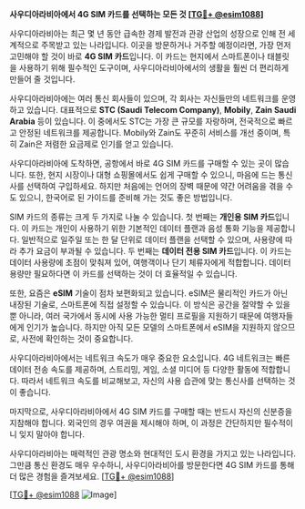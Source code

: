 **사우디아라비아에서 4G SIM 카드를 선택하는 모든 것 [[TG💪+ @esim1088](https://t.me/s/esim1088)]**

사우디아라비아는 최근 몇 년 동안 급속한 경제 발전과 관광 산업의 성장으로 인해 전 세계적으로 주목받고 있는 나라입니다. 이곳을 방문하거나 거주할 예정이라면, 가장 먼저 고민해야 할 것이 바로 **4G SIM 카드**입니다. 이 카드는 현지에서 스마트폰이나 태블릿을 사용하기 위해 필수적인 도구이며, 사우디아라비아에서의 생활을 훨씬 더 편리하게 만들어 줄 것입니다.

사우디아라비아에는 여러 통신 회사들이 있으며, 각 회사는 자신들만의 네트워크를 운영하고 있습니다. 대표적으로 **STC (Saudi Telecom Company)**, **Mobily**, **Zain Saudi Arabia** 등이 있습니다. 이 중에서도 STC는 가장 큰 규모를 자랑하며, 전국적으로 빠르고 안정된 네트워크를 제공합니다. Mobily와 Zain도 꾸준히 서비스를 개선 중이며, 특히 Zain은 저렴한 요금제로 인기를 얻고 있습니다.

사우디아라비아에 도착하면, 공항에서 바로 4G SIM 카드를 구매할 수 있는 곳이 많습니다. 또한, 현지 시장이나 대형 쇼핑몰에서도 쉽게 구매할 수 있으니, 마음에 드는 통신사를 선택하여 구입하세요. 하지만 처음에는 언어의 장벽 때문에 약간 어려움을 겪을 수도 있으니, 한국어로 된 가이드를 준비해 가는 것도 좋은 방법입니다.

SIM 카드의 종류는 크게 두 가지로 나눌 수 있습니다. 첫 번째는 **개인용 SIM 카드**입니다. 이 카드는 개인이 사용하기 위한 기본적인 데이터 플랜과 음성 통화 기능을 제공합니다. 일반적으로 일주일 또는 한 달 단위로 데이터 플랜을 선택할 수 있으며, 사용량에 따라 추가 요금이 부과될 수 있습니다. 두 번째는 **데이터 전용 SIM 카드**입니다. 이 카드는 데이터 사용량에 초점이 맞춰져 있어, 여행객이나 단기 체류자에게 적합합니다. 데이터 용량만 필요하다면 이 카드를 선택하는 것이 더 효율적일 수 있습니다.

또한, 요즘은 **eSIM** 기술이 점차 보편화되고 있습니다. eSIM은 물리적인 카드가 아닌 내장된 기술로, 스마트폰에 직접 설정할 수 있습니다. 이 방식은 공간을 절약할 수 있을 뿐 아니라, 여러 국가에서 동시에 사용 가능한 멀티 프로필을 지원하기 때문에 여행자들에게 인기가 높습니다. 하지만 아직 모든 모델의 스마트폰에서 eSIM을 지원하지 않으므로, 사전에 확인하는 것이 중요합니다.

사우디아라비아에서는 네트워크 속도가 매우 중요한 요소입니다. 4G 네트워크는 빠른 데이터 전송 속도를 제공하며, 스트리밍, 게임, 소셜 미디어 등 다양한 활동에 적합합니다. 따라서 네트워크 속도를 비교해보고, 자신의 사용 습관에 맞는 통신사를 선택하는 것이 좋습니다.

마지막으로, 사우디아라비아에서 4G SIM 카드를 구매할 때는 반드시 자신의 신분증을 지참해야 합니다. 외국인의 경우 여권을 제시해야 하며, 이 과정은 간단하지만 필수적이니 잊지 말아야 합니다.

사우디아라비아는 매력적인 관광 명소와 현대적인 도시 환경을 가지고 있는 나라입니다. 그만큼 통신 환경도 매우 우수하니, 사우디아라비아를 방문한다면 4G SIM 카드를 통해 더 많은 경험을 즐겨보세요. [[TG💪+ @esim1088](https://t.me/s/esim1088)]

[[TG💪+ @esim1088](https://t.me/s/esim1088) ![Image](https://i.postimg.cc/Y0z9fWf4/image.png)]